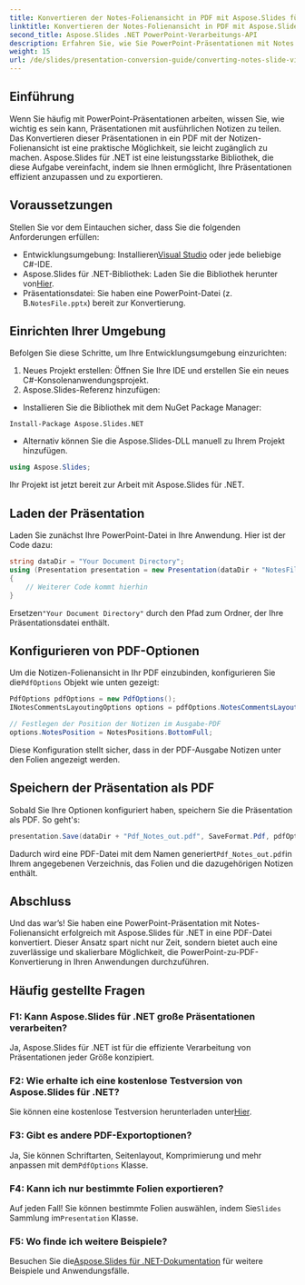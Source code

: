 ```yaml
---
title: Konvertieren der Notes-Folienansicht in PDF mit Aspose.Slides für .NET
linktitle: Konvertieren der Notes-Folienansicht in PDF mit Aspose.Slides für .NET
second_title: Aspose.Slides .NET PowerPoint-Verarbeitungs-API
description: Erfahren Sie, wie Sie PowerPoint-Präsentationen mit Notes Slide View mithilfe von Aspose.Slides für .NET mühelos in das PDF-Format konvertieren. Dieses Handbuch enthält detaillierte Anweisungen.
weight: 15
url: /de/slides/presentation-conversion-guide/converting-notes-slide-view-to-pdf/
---
```

## Einführung

Wenn Sie häufig mit PowerPoint-Präsentationen arbeiten, wissen Sie, wie wichtig es sein kann, Präsentationen mit ausführlichen Notizen zu teilen. Das Konvertieren dieser Präsentationen in ein PDF mit der Notizen-Folienansicht ist eine praktische Möglichkeit, sie leicht zugänglich zu machen. Aspose.Slides für .NET ist eine leistungsstarke Bibliothek, die diese Aufgabe vereinfacht, indem sie Ihnen ermöglicht, Ihre Präsentationen effizient anzupassen und zu exportieren.

## Voraussetzungen

Stellen Sie vor dem Eintauchen sicher, dass Sie die folgenden Anforderungen erfüllen:

-  Entwicklungsumgebung: Installieren[Visual Studio](https://visualstudio.microsoft.com/) oder jede beliebige C#-IDE.
-  Aspose.Slides für .NET-Bibliothek: Laden Sie die Bibliothek herunter von[Hier](https://releases.aspose.com/slides/net/).
-  Präsentationsdatei: Sie haben eine PowerPoint-Datei (z. B.`NotesFile.pptx`) bereit zur Konvertierung.

## Einrichten Ihrer Umgebung

Befolgen Sie diese Schritte, um Ihre Entwicklungsumgebung einzurichten:

1. Neues Projekt erstellen: Öffnen Sie Ihre IDE und erstellen Sie ein neues C#-Konsolenanwendungsprojekt.
2. Aspose.Slides-Referenz hinzufügen: 
- Installieren Sie die Bibliothek mit dem NuGet Package Manager:
 ```
 Install-Package Aspose.Slides.NET
 ```
- Alternativ können Sie die Aspose.Slides-DLL manuell zu Ihrem Projekt hinzufügen.

```csharp
using Aspose.Slides;
```
Ihr Projekt ist jetzt bereit zur Arbeit mit Aspose.Slides für .NET.

## Laden der Präsentation

Laden Sie zunächst Ihre PowerPoint-Datei in Ihre Anwendung. Hier ist der Code dazu:

```csharp
string dataDir = "Your Document Directory";
using (Presentation presentation = new Presentation(dataDir + "NotesFile.pptx"))
{
	// Weiterer Code kommt hierhin
}

```

 Ersetzen`"Your Document Directory"` durch den Pfad zum Ordner, der Ihre Präsentationsdatei enthält.

## Konfigurieren von PDF-Optionen

 Um die Notizen-Folienansicht in Ihr PDF einzubinden, konfigurieren Sie die`PdfOptions` Objekt wie unten gezeigt:

```csharp
PdfOptions pdfOptions = new PdfOptions();
INotesCommentsLayoutingOptions options = pdfOptions.NotesCommentsLayouting;

// Festlegen der Position der Notizen im Ausgabe-PDF
options.NotesPosition = NotesPositions.BottomFull;
```

Diese Konfiguration stellt sicher, dass in der PDF-Ausgabe Notizen unter den Folien angezeigt werden.

## Speichern der Präsentation als PDF

Sobald Sie Ihre Optionen konfiguriert haben, speichern Sie die Präsentation als PDF. So geht's:

```csharp
presentation.Save(dataDir + "Pdf_Notes_out.pdf", SaveFormat.Pdf, pdfOptions);
```

 Dadurch wird eine PDF-Datei mit dem Namen generiert`Pdf_Notes_out.pdf`in Ihrem angegebenen Verzeichnis, das Folien und die dazugehörigen Notizen enthält.

## Abschluss

Und das war’s! Sie haben eine PowerPoint-Präsentation mit Notes-Folienansicht erfolgreich mit Aspose.Slides für .NET in eine PDF-Datei konvertiert. Dieser Ansatz spart nicht nur Zeit, sondern bietet auch eine zuverlässige und skalierbare Möglichkeit, die PowerPoint-zu-PDF-Konvertierung in Ihren Anwendungen durchzuführen.

## Häufig gestellte Fragen

### F1: Kann Aspose.Slides für .NET große Präsentationen verarbeiten?
Ja, Aspose.Slides für .NET ist für die effiziente Verarbeitung von Präsentationen jeder Größe konzipiert.

### F2: Wie erhalte ich eine kostenlose Testversion von Aspose.Slides für .NET?
 Sie können eine kostenlose Testversion herunterladen unter[Hier](https://releases.aspose.com/).

### F3: Gibt es andere PDF-Exportoptionen?
 Ja, Sie können Schriftarten, Seitenlayout, Komprimierung und mehr anpassen mit dem`PdfOptions` Klasse.

### F4: Kann ich nur bestimmte Folien exportieren?
 Auf jeden Fall! Sie können bestimmte Folien auswählen, indem Sie`Slides` Sammlung im`Presentation` Klasse.

### F5: Wo finde ich weitere Beispiele?
 Besuchen Sie die[Aspose.Slides für .NET-Dokumentation](https://reference.aspose.com/slides/net/) für weitere Beispiele und Anwendungsfälle.